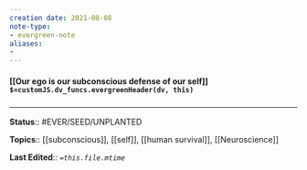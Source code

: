 ```yaml
---
creation date: 2021-08-08
note-type: 
- evergreen-note
aliases:
- 
---
```


#### [[Our ego is our subconscious defense of our self]] `$=customJS.dv_funcs.evergreenHeader(dv, this)`



### <hr class="footnote"/>

**Status**:: #EVER/SEED/UNPLANTED 

**Topics**::  [[subconscious]], [[self]], [[human survival]], [[Neuroscience]]
	
**Last Edited**:: *`=this.file.mtime`*
